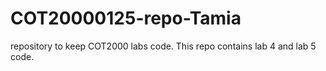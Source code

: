# COT20000125-repo-Tamia
 repository to keep COT2000 labs code.
This repo contains lab 4 and lab 5 code.